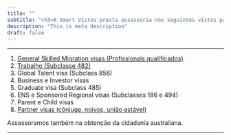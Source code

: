 ```yaml
---
title: ""
subtitle: "<h3>A Smart Vistos presta assessoria nos seguintes vistos para a Austrália:</h3>"
description: "This is meta description"
draft: false
---
```


***

1. [General Skilled Migration visas (Profissionais qualificados)](https://www.smartvistos.com.br/vistos/profissionais-qualificados/)
2. [Trabalho (Subclasse 482)](https://www.smartvistos.com.br/vistos/visto-trabalho-482/)
3. Global Talent visa (Subclass 858)
4. Business e Investor visas
5. Graduate visa (Subclass 485)
6. ENS e Sponsored Regional visas (Subclasses 186 e 494)
7. Parent e Child visas
8. [Partner visas (cônjuge, noivos, união estável)](https://www.smartvistos.com.br/vistos/partner-visas/)

Assessoramos também na obtenção da cidadania australiana.

***
